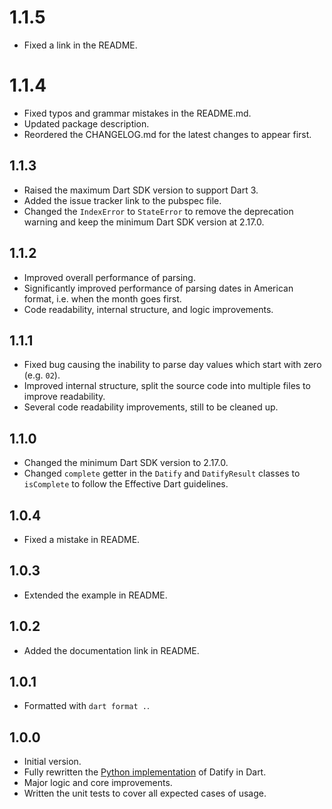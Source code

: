 # 1.1.5

- Fixed a link in the README.

# 1.1.4

- Fixed typos and grammar mistakes in the README.md.
- Updated package description.
- Reordered the CHANGELOG.md for the latest changes to appear first.

## 1.1.3

- Raised the maximum Dart SDK version to support Dart 3.
- Added the issue tracker link to the pubspec file.
- Changed the `IndexError` to `StateError` to remove the deprecation warning and keep the minimum Dart SDK version at
  2.17.0.

## 1.1.2

- Improved overall performance of parsing.
- Significantly improved performance of parsing dates in American format, i.e. when the month goes first.
- Code readability, internal structure, and logic improvements.

## 1.1.1

- Fixed bug causing the inability to parse day values which start with zero (e.g. `02`).
- Improved internal structure, split the source code into multiple files to improve readability.
- Several code readability improvements, still to be cleaned up.

## 1.1.0

- Changed the minimum Dart SDK version to 2.17.0.
- Changed `complete` getter in the `Datify` and `DatifyResult` classes to `isComplete` to follow the Effective Dart
  guidelines.

## 1.0.4

- Fixed a mistake in README.

## 1.0.3

- Extended the example in README.

## 1.0.2

- Added the documentation link in README.

## 1.0.1

- Formatted with `dart format .`.

## 1.0.0

- Initial version.
- Fully rewritten the [Python implementation](https://github.com/mitryp/datify) of Datify in Dart.
- Major logic and core improvements.
- Written the unit tests to cover all expected cases of usage.
~~~~
